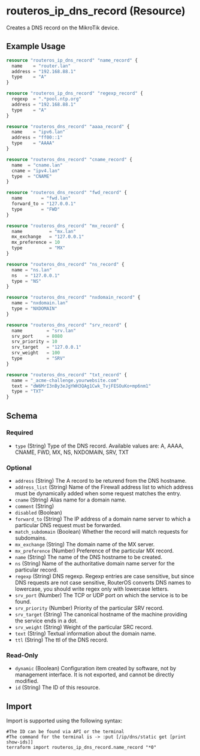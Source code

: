 # routeros_ip_dns_record (Resource)
Creates a DNS record on the MikroTik device.

## Example Usage
```terraform
resource "routeros_ip_dns_record" "name_record" {
  name    = "router.lan"
  address = "192.168.88.1"
  type    = "A"
}

resource "routeros_ip_dns_record" "regexp_record" {
  regexp  = ".*pool.ntp.org"
  address = "192.168.88.1"
  type    = "A"
}

resource "routeros_dns_record" "aaaa_record" {
  name    = "ipv6.lan"
  address = "ff00::1"
  type    = "AAAA"
}

resource "routeros_dns_record" "cname_record" {
  name  = "cname.lan"
  cname = "ipv4.lan"
  type  = "CNAME"
}

resource "routeros_dns_record" "fwd_record" {
  name       = "fwd.lan"
  forward_to = "127.0.0.1"
  type       = "FWD"
}

resource "routeros_dns_record" "mx_record" {
  name          = "mx.lan"
  mx_exchange   = "127.0.0.1"
  mx_preference = 10
  type          = "MX"
}

resource "routeros_dns_record" "ns_record" {
  name = "ns.lan"
  ns   = "127.0.0.1"
  type = "NS"
}

resource "routeros_dns_record" "nxdomain_record" {
  name = "nxdomain.lan"
  type = "NXDOMAIN"
}

resource "routeros_dns_record" "srv_record" {
  name         = "srv.lan"
  srv_port     = 8080
  srv_priority = 10
  srv_target   = "127.0.0.1"
  srv_weight   = 100
  type         = "SRV"
}

resource "routeros_dns_record" "txt_record" {
  name = "_acme-challenge.yourwebsite.com"
  text = "dW6MrI3nBy3eJgYWH3QAg1Cwk_TvjFESOuKo+mp6nm1"
  type = "TXT"
}
```

<!-- schema generated by tfplugindocs -->
## Schema

### Required

- `type` (String) Type of the DNS record. Available values are: A, AAAA, CNAME, FWD, MX, NS, NXDOMAIN, SRV, TXT

### Optional

- `address` (String) The A record to be returend from the DNS hostname.
- `address_list` (String) Name of the Firewall address list to which address must be dynamically added when some request matches the entry.
- `cname` (String) Alias name for a domain name.
- `comment` (String)
- `disabled` (Boolean)
- `forward_to` (String) The IP address of a domain name server to which a particular DNS request must be forwarded.
- `match_subdomain` (Boolean) Whether the record will match requests for subdomains.
- `mx_exchange` (String) The domain name of the MX server.
- `mx_preference` (Number) Preference of the particular MX record.
- `name` (String) The name of the DNS hostname to be created.
- `ns` (String) Name of the authoritative domain name server for the particular record.
- `regexp` (String) DNS regexp. Regexp entries are case sensitive, but since DNS requests are not case sensitive, RouterOS converts DNS names to lowercase, you should write regex only with lowercase letters.
- `srv_port` (Number) The TCP or UDP port on which the service is to be found.
- `srv_priority` (Number) Priority of the particular SRV record.
- `srv_target` (String) The canonical hostname of the machine providing the service ends in a dot.
- `srv_weight` (String) Weight of the particular SRC record.
- `text` (String) Textual information about the domain name.
- `ttl` (String) The ttl of the DNS record.

### Read-Only

- `dynamic` (Boolean) Configuration item created by software, not by management interface. It is not exported, and cannot be directly modified.
- `id` (String) The ID of this resource.

## Import
Import is supported using the following syntax:
```shell
#The ID can be found via API or the terminal
#The command for the terminal is -> :put [/ip/dns/static get [print show-ids]]
terraform import routeros_ip_dns_record.name_record "*0"
```
